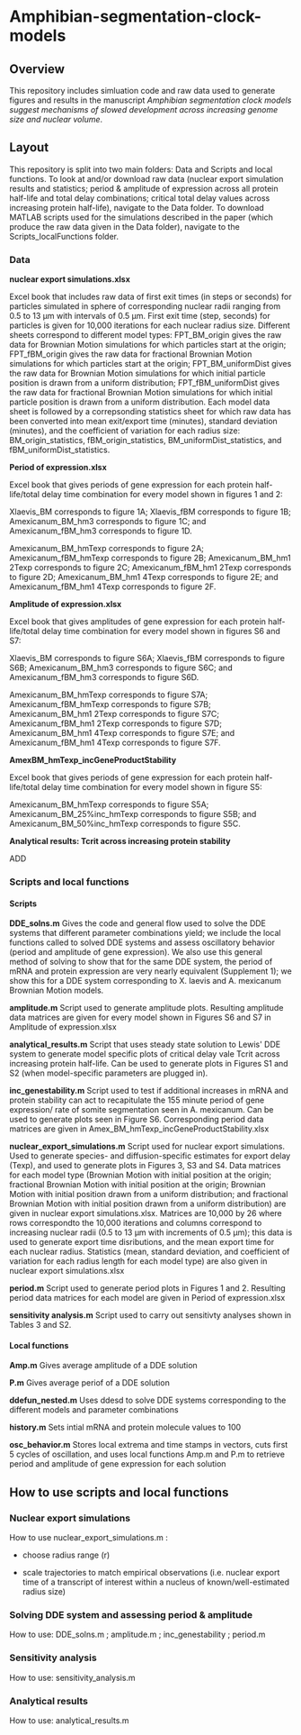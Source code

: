 # Amphibian-segmentation-clock-models

## Overview

This repository includes simluation code and raw data used to generate figures and results in the manuscript *Amphibian segmentation clock models suggest mechanisms of slowed development across increasing genome size and nuclear volume*. 

## Layout

This repository is split into two main folders: Data and Scripts and local functions. To look at and/or download raw data (nuclear export simulation results and statistics; period & amplitude of expression across all protein half-life and total delay combinations; critical total delay values across increasing protein half-life), navigate to the Data folder. To download MATLAB scripts used for the simulations described in the paper (which produce the raw data given in the Data folder), navigate to the Scripts_localFunctions folder. 

### Data

__nuclear export simulations.xlsx__

Excel book that includes raw data of first exit times (in steps or seconds) for particles simulated in sphere of corresponding nuclear radii ranging from 0.5 to 13 µm with intervals of 0.5 µm. First exit time (step, seconds) for particles is given for 10,000 iterations for each nuclear radius size. Different sheets correspond to different model types: FPT_BM_origin gives the raw data for Brownian Motion simulations for which particles start at the origin; FPT_fBM_origin gives the raw data for fractional Brownian Motion simulations for which particles start at the origin; FPT_BM_uniformDist gives the raw data for Brownian Motion simulations for which initial particle position is drawn from a uniform distribution; FPT_fBM_uniformDist gives the raw data for fractional Brownian Motion simulations for which initial particle position is drawn from a uniform distribution. Each model data sheet is followed by a correpsonding statistics sheet for which raw data has been converted into mean exit/export time (minutes), standard deviation (minutes), and the coefficient of variation for each radius size: BM_origin_statistics, fBM_origin_statistics, BM_uniformDist_statistics, and fBM_uniformDist_statistics. 

__Period of expression.xlsx__

Excel book that gives periods of gene expression for each protein half-life/total delay time combination for every model shown in figures 1 and 2:

Xlaevis_BM corresponds to figure 1A; Xlaevis_fBM corresponds to figure 1B; Amexicanum_BM_hm3 corresponds to figure 1C; and Amexicanum_fBM_hm3 corresponds to figure 1D.

Amexicanum_BM_hmTexp corresponds to figure 2A; Amexicanum_fBM_hmTexp corresponds to figure 2B; Amexicanum_BM_hm1 2Texp corresponds to figure 2C; Amexicanum_fBM_hm1 2Texp corresponds to figure 2D; Amexicanum_BM_hm1 4Texp corresponds to figure 2E; and Amexicanum_fBM_hm1 4Texp corresponds to figure 2F.  

__Amplitude of expression.xlsx__

Excel book that gives amplitudes of gene expression for each protein half-life/total delay time combination for every model shown in figures S6 and S7:

Xlaevis_BM corresponds to figure S6A; Xlaevis_fBM corresponds to figure S6B; Amexicanum_BM_hm3 corresponds to figure S6C; and Amexicanum_fBM_hm3 corresponds to figure S6D.

Amexicanum_BM_hmTexp corresponds to figure S7A; Amexicanum_fBM_hmTexp corresponds to figure S7B; Amexicanum_BM_hm1 2Texp corresponds to figure S7C; Amexicanum_fBM_hm1 2Texp corresponds to figure S7D; Amexicanum_BM_hm1 4Texp corresponds to figure S7E; and Amexicanum_fBM_hm1 4Texp corresponds to figure S7F. 

__AmexBM_hmTexp_incGeneProductStability__

Excel book that gives periods of gene expression for each protein half-life/total delay time combination for every model shown in figure S5:

Amexicanum_BM_hmTexp corresponds to figure S5A; Amexicanum_BM_25%inc_hmTexp corresponds to figure S5B; and Amexicanum_BM_50%inc_hmTexp corresponds to figure S5C. 

__Analytical results: Tcrit across increasing protein stability__

ADD

### Scripts and local functions

#### Scripts 

__DDE_solns.m__ 
Gives the code and general flow used to solve the DDE systems that different parameter combinations yield; we include the local functions 
called to solved DDE systems and assess oscillatory behavior (period and amplitude of gene expression).
We also use this general method of solving to show that for the same DDE system, the period of mRNA and protein expression are very nearly
equivalent (Supplement 1); we show this for a DDE system corresponding to X. laevis and A. mexicanum Brownian Motion models. 

__amplitude.m__
Script used to generate amplitude plots. Resulting amplitude data matrices are given for every model shown in Figures S6 and S7 in Amplitude of expression.xlsx 

__analytical_results.m__
Script that uses steady state solution to Lewis' DDE system to generate model specific plots of critical delay vale Tcrit across increasing 
protein half-life. Can be used to generate plots in Figures S1 and S2 (when model-specific parameters are plugged in).

__inc_genestability.m__
Script used to test if additional increases in mRNA and protein stability can act to recapitulate the 155 minute period of gene expression/
rate of somite segmentation seen in A. mexicanum. Can be used to generate plots seen in Figure S6. Corresponding period data matrices are given in Amex_BM_hmTexp_incGeneProductStability.xlsx

__nuclear_export_simulations.m__
Script used for nuclear export simulations. Used to generate species- and diffusion-specific estimates for export delay (Texp), and used to 
generate plots in Figures 3, S3 and S4. Data matrices for each model type (Brownian Motion with initial position at the origin; fractional Brownian 
Motion with initial position at the origin; Brownian Motion with initial position drawn from a uniform distribution; and fractional Brownian 
Motion with initial position drawn from a uniform distribution) are given in nuclear export simulations.xlsx. Matrices are 10,000 by 26 where rows correspondto the 10,000 iterations and columns correspond to increasing nuclear radii (0.5 to 13 µm with increments of 0.5 µm); this data is used to generate export time disributions, and the mean export time for each nuclear radius. Statistics (mean, standard deviation, and coefficient of variation for each radius length for each model type) are also given in nuclear export simulations.xlsx

__period.m__
Script used to generate period plots in Figures 1 and 2. Resulting period data matrices for each model are given in Period of expression.xlsx

__sensitivity analysis.m__
Script used to carry out sensitivty analyses shown in Tables 3 and S2. 

#### Local functions

__Amp.m__ Gives average amplitude of a DDE solution

__P.m__ Gives average periof of a DDE solution 

__ddefun_nested.m__ Uses ddesd to solve DDE systems corresponding to the different models and parameter combinations

__history.m__ Sets intial mRNA and protein molecule values to 100 

__osc_behavior.m__ Stores local extrema and time stamps in vectors, cuts first 5 cycles of oscillation, and uses local functions Amp.m and P.m
to retrieve period and amplitude of gene expression for each solution
                  
## How to use scripts and local functions

### Nuclear export simulations
How to use nuclear_export_simulations.m :
- choose radius range (r)

- scale trajectories to match empirical observations (i.e. nuclear export time of a transcript of interest within a nucleus of known/well-estimated
radius size)


### Solving DDE system and assessing period & amplitude 
How to use: DDE_solns.m ; amplitude.m ; inc_genestability ; period.m


### Sensitivity analysis
How to use: sensitivity_analysis.m 

### Analytical results
How to use: analytical_results.m




